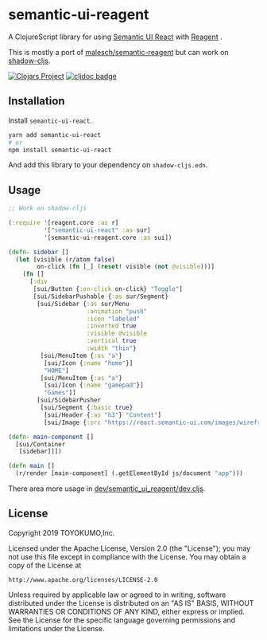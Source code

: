 # semantic-ui-reagent

A ClojureScript library for using [Semantic UI React](http://react.semantic-ui.com) with [Reagent](http://reagent-project.github.io/) .

This is mostly a port of [malesch/semantic-reagent](https://github.com/malesch/semantic-reagent) but can work on [shadow-cljs](https://github.com/thheller/shadow-cljs).

[![Clojars Project](https://img.shields.io/clojars/v/toyokumo/semantic-ui-reagent.svg)](https://clojars.org/toyokumo/semantic-ui-reagent)
[![cljdoc badge](https://cljdoc.org/badge/toyokumo/semantic-ui-reagent)](https://cljdoc.org/d/toyokumo/semantic-ui-reagent/CURRENT)

## Installation

Install `semantic-ui-react`.

```bash
yarn add semantic-ui-react
# or
npm install semantic-ui-react
```

And add this library to your dependency on `shadow-cljs.edn`.

## Usage

```clojure
;; Work on shadow-cljs

(:require '[reagent.core :as r]
          '["semantic-ui-react" :as sur]
          '[semantic-ui-reagent.core :as sui])

(defn- sidebar []
  (let [visible (r/atom false)
        on-click (fn [_] (reset! visible (not @visible)))]
    (fn []
      [:div
       [sui/Button {:on-click on-click} "Toggle"]
       [sui/SidebarPushable {:as sur/Segment}
        [sui/Sidebar {:as sur/Menu
                      :animation "push"
                      :icon "labeled"
                      :inverted true
                      :visible @visible
                      :vertical true
                      :width "thin"}
         [sui/MenuItem {:as "a"}
          [sui/Icon {:name "home"}]
          "HOME"]
         [sui/MenuItem {:as "a"}
          [sui/Icon {:name "gamepad"}]
          "Games"]]
        [sui/SidebarPusher
         [sui/Segment {:basic true}
          [sui/Header {:as "h3"} "Content"]
          [sui/Image {:src "https://react.semantic-ui.com/images/wireframe/paragraph.png"}]]]]])))

(defn- main-component []
  [sui/Container
   [sidebar]]])

(defn main []
  (r/render [main-component] (.getElementById js/document "app")))
```

There area more usage in [dev/semantic_ui_reagent/dev.cljs](dev/semantic_ui_reagent/dev.cljs).

## License

Copyright 2019 TOYOKUMO,Inc.

Licensed under the Apache License, Version 2.0 (the "License");
you may not use this file except in compliance with the License.
You may obtain a copy of the License at

    http://www.apache.org/licenses/LICENSE-2.0

Unless required by applicable law or agreed to in writing, software
distributed under the License is distributed on an "AS IS" BASIS,
WITHOUT WARRANTIES OR CONDITIONS OF ANY KIND, either express or implied.
See the License for the specific language governing permissions and
limitations under the License.

